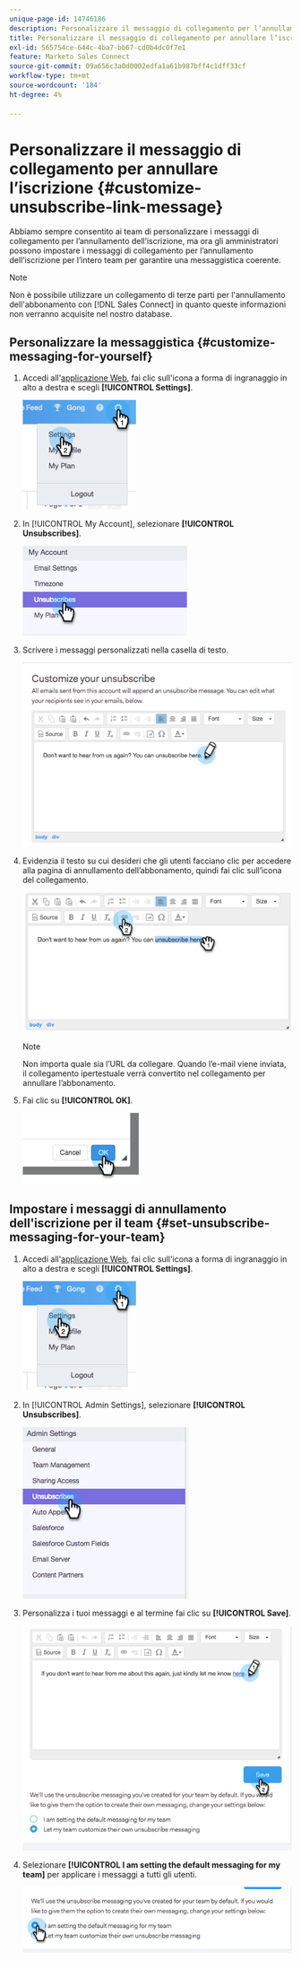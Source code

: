 ```yaml
---
unique-page-id: 14746186
description: Personalizzare il messaggio di collegamento per l’annullamento dell’iscrizione - Documentazione di Marketo - Documentazione del prodotto
title: Personalizzare il messaggio di collegamento per annullare l’iscrizione
exl-id: 565754ce-644c-4ba7-bb67-cd0b4dc0f7e1
feature: Marketo Sales Connect
source-git-commit: 09a656c3a0d0002edfa1a61b987bff4c1dff33cf
workflow-type: tm+mt
source-wordcount: '184'
ht-degree: 4%

---
```


# Personalizzare il messaggio di collegamento per annullare l’iscrizione {#customize-unsubscribe-link-message}

Abbiamo sempre consentito ai team di personalizzare i messaggi di collegamento per l’annullamento dell’iscrizione, ma ora gli amministratori possono impostare i messaggi di collegamento per l’annullamento dell’iscrizione per l’intero team per garantire una messaggistica coerente.

>[!NOTE]
>
>Non è possibile utilizzare un collegamento di terze parti per l&#39;annullamento dell&#39;abbonamento con [!DNL Sales Connect] in quanto queste informazioni non verranno acquisite nel nostro database.

## Personalizzare la messaggistica {#customize-messaging-for-yourself}

1. Accedi all&#39;[applicazione Web](https://toutapp.com/login), fai clic sull&#39;icona a forma di ingranaggio in alto a destra e scegli **[!UICONTROL Settings]**.

   ![](assets/one.png)

1. In [!UICONTROL My Account], selezionare **[!UICONTROL Unsubscribes]**.

   ![](assets/two-1.png)

1. Scrivere i messaggi personalizzati nella casella di testo.

   ![](assets/three-1.png)

1. Evidenzia il testo su cui desideri che gli utenti facciano clic per accedere alla pagina di annullamento dell’abbonamento, quindi fai clic sull’icona del collegamento.

   ![](assets/four-1.png)

   >[!NOTE]
   >
   >Non importa quale sia l’URL da collegare. Quando l’e-mail viene inviata, il collegamento ipertestuale verrà convertito nel collegamento per annullare l’abbonamento.

1. Fai clic su **[!UICONTROL OK]**.

   ![](assets/five.png)

## Impostare i messaggi di annullamento dell&#39;iscrizione per il team {#set-unsubscribe-messaging-for-your-team}

1. Accedi all&#39;[applicazione Web](https://toutapp.com/login), fai clic sull&#39;icona a forma di ingranaggio in alto a destra e scegli **[!UICONTROL Settings]**.

   ![](assets/six.png)

1. In [!UICONTROL Admin Settings], selezionare **[!UICONTROL Unsubscribes]**.

   ![](assets/eight.png)

1. Personalizza i tuoi messaggi e al termine fai clic su **[!UICONTROL Save]**.

   ![](assets/seven.png)

1. Selezionare **[!UICONTROL I am setting the default messaging for my team]** per applicare i messaggi a tutti gli utenti.

   ![](assets/eleven.png)
